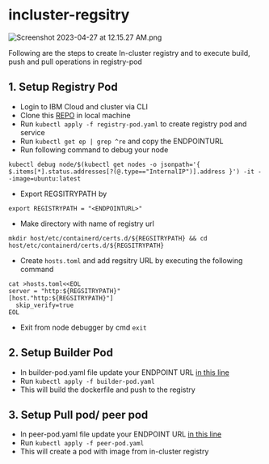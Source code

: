 # incluster-regsitry
![Screenshot 2023-04-27 at 12.15.27 AM.png](https://zenhub.ibm.com/images/63d0c1b66bae02b9f5905ea2/93317411-e360-430f-89f2-9cef5288d300)

Following are the steps to create In-cluster registry and to execute build, push and pull operations in registry-pod

## 1. Setup Registry Pod

-  Login to IBM Cloud and cluster via CLI
-  Clone this [REPO](https://github.com/sudharshanibm3/incluster-regsitry) in local machine 
-  Run `kubectl apply -f registry-pod.yaml` to create registry pod and service
-  Run `kubectl get ep | grep ^re` and copy the ENDPOINTURL
-  Run following command to debug your node
```
kubectl debug node/$(kubectl get nodes -o jsonpath='{ $.items[*].status.addresses[?(@.type=="InternalIP")].address }') -it --image=ubuntu:latest
```
- Export REGSITRYPATH by
```
export REGISTRYPATH = "<ENDPOINTURL>"
```
- Make directory with name of registry url
```
mkdir host/etc/containerd/certs.d/${REGSITRYPATH} && cd host/etc/containerd/certs.d/${REGSITRYPATH}
``` 
- Create `hosts.toml` and add regsitry URL by executing the following command
```
cat >hosts.toml<<EOL
server = "http:${REGSITRYPATH}"
[host."http:${REGSITRYPATH}"]
  skip_verify=true
EOL
```
- Exit from node debugger by cmd `exit`

## 2. Setup Builder Pod
- In builder-pod.yaml file update your ENDPOINT URL [in this line](https://github.com/sudharshanibm3/incluster-regsitry/blob/main/builder-pod.yaml#L9)
-  Run `kubectl apply -f builder-pod.yaml`
-  This will build the dockerfile and push to the registry

## 3. Setup Pull pod/ peer pod
- In peer-pod.yaml file update your ENDPOINT URL [in this line](https://github.com/sudharshanibm3/incluster-regsitry/blob/main/peer-pod.yaml#L8)
- Run `kubectl apply -f peer-pod.yaml`
- This will create a pod with image from in-cluster registry
